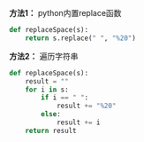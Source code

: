**方法1：** python内置replace函数
``` python
def replaceSpace(s):
    return s.replace(" ", "%20")
```

**方法2：** 遍历字符串

``` python
def replaceSpace(s):
    result = ""
    for i in s:
        if i == " ":
            result += "%20"
        else:
            result += i
    return result
```
